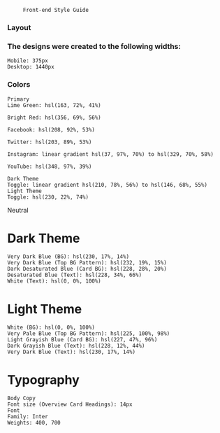          Front-end Style Guide

### Layout
### The designs were created to the following widths:

    Mobile: 375px
    Desktop: 1440px

### Colors
    Primary
    Lime Green: hsl(163, 72%, 41%)

    Bright Red: hsl(356, 69%, 56%)

    Facebook: hsl(208, 92%, 53%)

    Twitter: hsl(203, 89%, 53%)

    Instagram: linear gradient hsl(37, 97%, 70%) to hsl(329, 70%, 58%)

    YouTube: hsl(348, 97%, 39%)

    Dark Theme
    Toggle: linear gradient hsl(210, 78%, 56%) to hsl(146, 68%, 55%)
    Light Theme
    Toggle: hsl(230, 22%, 74%)

Neutral
# Dark Theme
    Very Dark Blue (BG): hsl(230, 17%, 14%)
    Very Dark Blue (Top BG Pattern): hsl(232, 19%, 15%)
    Dark Desaturated Blue (Card BG): hsl(228, 28%, 20%)
    Desaturated Blue (Text): hsl(228, 34%, 66%)
    White (Text): hsl(0, 0%, 100%)

# Light Theme
    White (BG): hsl(0, 0%, 100%)
    Very Pale Blue (Top BG Pattern): hsl(225, 100%, 98%)
    Light Grayish Blue (Card BG): hsl(227, 47%, 96%)
    Dark Grayish Blue (Text): hsl(228, 12%, 44%)
    Very Dark Blue (Text): hsl(230, 17%, 14%)

# Typography
    Body Copy
    Font size (Overview Card Headings): 14px
    Font
    Family: Inter
    Weights: 400, 700

